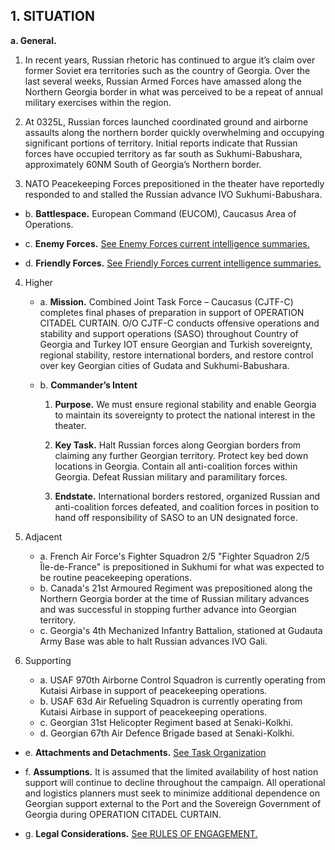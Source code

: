 ## 1. SITUATION

**a. General.**  

  1. In recent years, Russian rhetoric has continued to argue it’s claim over former Soviet era territories such as the country of Georgia. Over the last several weeks, Russian Armed Forces have amassed along the Northern Georgia border in what was perceived to be a repeat of annual military exercises within the region.

  2. At 0325L, Russian forces launched coordinated ground and airborne assaults along the northern border quickly overwhelming and occupying significant portions of territory. Initial reports indicate that Russian forces have occupied territory as far south as Sukhumi-Babushara, approximately 60NM South of Georgia’s Northern border.

  3. NATO Peacekeeping Forces prepositioned in the theater have reportedly responded to and stalled the Russian advance IVO Sukhumi-Babushara.

   - b.  **Battlespace.**  European Command (EUCOM), Caucasus Area of Operations.
    
   - c.  **Enemy Forces.**  [See Enemy Forces current intelligence summaries.](Enemy_Forces.md)
    
   - d.  **Friendly Forces.**  [See Friendly Forces current intelligence summaries.](Friendly_Forces.md)

  4. Higher

     - a. **Mission.**  Combined Joint Task Force – Caucasus (CJTF-C) completes final phases of preparation in support of OPERATION CITADEL CURTAIN.  O/O CJTF-C conducts offensive operations and stability and support operations (SASO) throughout Country of Georgia and Turkey IOT ensure Georgian and Turkish sovereignty, regional stability, restore international borders, and restore control over key Georgian cities of Gudata and Sukhumi-Babushara.

     - b. **Commander’s Intent**

          1. **Purpose.**  We must ensure regional stability and enable Georgia to maintain its sovereignty to protect the national interest in the theater.

          2. **Key Task.**  Halt Russian forces along Georgian borders from claiming any further Georgian territory.  Protect key bed down locations in Georgia.  Contain all anti-coalition forces within Georgia.  Defeat Russian military and paramilitary forces.

          3. **Endstate.**  International borders restored, organized Russian and anti-coalition forces defeated, and coalition forces in position to hand off responsibility of SASO to an UN designated force.

  5. Adjacent
     - a. French Air Force's Fighter Squadron 2/5 "Fighter Squadron 2/5 Île-de-France" is prepositioned in Sukhumi for what was expected to be routine peacekeeping operations. 
     - b. Canada's 21st Armoured Regiment was prepositioned along the Northern Georgia border at the time of Russian military advances and was successful in stopping further advance into Georgian territory.
     - c. Georgia's 4th Mechanized Infantry Battalion, stationed at Gudauta Army Base was able to halt Russian advances IVO Gali.
    
  6. Supporting
     - a. USAF 970th Airborne Control Squadron is currently operating from Kutaisi Airbase in support of peacekeeping operations.
     - b. USAF 63d Air Refueling Squadron is currently operating from Kutaisi Airbase in support of peacekeeping operations.
     - c. Georgian 31st Helicopter Regiment based at Senaki-Kolkhi.
     - d. Georgian 67th  Air Defence Brigade based at Senaki-Kolkhi.

   - e.  **Attachments and Detachments.** [See Task Organization](Task_Organization.md)

   - f.  **Assumptions.** It is assumed that the limited availability of host nation support will continue to decline throughout the campaign. All operational and logistics planners must seek to minimize additional dependence on Georgian support external to the Port and the Sovereign Government of Georgia during OPERATION CITADEL CURTAIN.

   - g.  **Legal Considerations.**  [See RULES OF ENGAGEMENT.](ROE.md)

